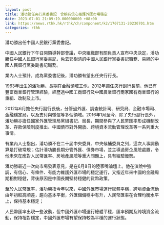 ```yaml
---
layout: post
title: 潘功勝任央行黨委書記　曾稱有信心維護外匯市場穩定
date: 2023-07-01 21:09:19.000000000 +08:00
link: https://news.rthk.hk/rthk/ch/component/k2/1707131-20230701.htm
categories: rthk
---
```


潘功勝出任中國人民銀行黨委書記。

中國人民銀行下午召開領導幹部會議，中央組織部有關負責人宣布中央決定，潘功勝任中國人民銀行黨委書記，免去郭樹清的中國人民銀行黨委書記職務、易綱的中國人民銀行黨委副書記職務。

業內人士預計，成為黨委書記後，潘功勝有望出任央行行長。

1963年出生的潘功勝，長期在金融領域工作。2012年調任央行副行長前，他已有豐富商業銀行管理經驗，經歷過中國工商銀行及中國農業銀行兩家國有商業銀行的重組、改制及上市。

2012年6月擔任央行副行長後，分管過外匯、調查統計司、研究局、金融市場司、金融穩定局，以及支付與徵信等多個領域。2016年1月至今，除了央行副行長外，潘功勝亦擔任國家外匯管理局黨組書記、局長，期間參與了人民幣匯率形成機制改革、存款保險制度推出、中國債市對外開放、跨境資本流動管理改革等一系列重大事情。

有業內人士指出，潘功勝不在二十屆中央委員、中央候補委員之列，這次人事調動算是打破常規；估計潘功勝長期分管外匯、債券市場，並主導過房企風險處置，令他未來在應對人民幣匯率、房地產風險等重大問題上，具有經驗優勢。

潘功勝最近一次向市場發表意見，是在6月8日的陸家嘴論壇上。他在演說中強調，有信心、有條件、有能力維護外匯市場的穩定運行，又指近年來中國的金融周期相對穩健，背後原因是中國長期堅持穩健的貨幣政策。

至於人民幣匯率，潘功勝指今年以來，中國外匯市場運行總體平穩，跨境資金流動由年初較高順差，趨向基本平衡，外匯儲備穩中有升，人民幣匯率在合理均衡水平上，保持基本穩定；

人民幣匯率出現一些波動，但中國外匯市場運行總體平穩，匯率預期及跨境資金流動，保持相對穩定，中國外匯市場有望保持較為平穩的運行狀態。
